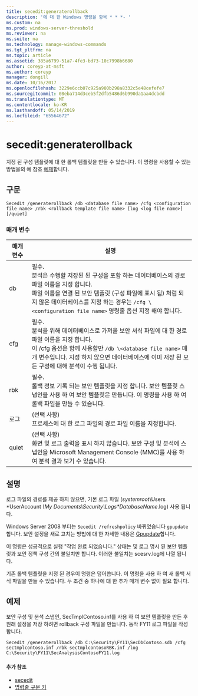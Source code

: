 ```yaml
---
title: secedit:generaterollback
description: '에 대 한 Windows 명령을 항목 * * *- '
ms.custom: na
ms.prod: windows-server-threshold
ms.reviewer: na
ms.suite: na
ms.technology: manage-windows-commands
ms.tgt_pltfrm: na
ms.topic: article
ms.assetid: 385a6799-51a7-4fe3-bd73-10c7998b6680
author: coreyp-at-msft
ms.author: coreyp
manager: dongill
ms.date: 10/16/2017
ms.openlocfilehash: 3229e6ccb07c925a900b298a8332c5e48cefefe7
ms.sourcegitcommit: 08eba714d3ceb5f2dfb5486d6b990da1aa4dcbdd
ms.translationtype: MT
ms.contentlocale: ko-KR
ms.lasthandoff: 05/14/2019
ms.locfileid: "65564672"
---
```

# <a name="seceditgeneraterollback"></a>secedit:generaterollback



지정 된 구성 템플릿에 대 한 롤백 템플릿을 만들 수 있습니다. 이 명령을 사용할 수 있는 방법을의 예 참조 [예제](#BKMK_Examples)합니다.

## <a name="syntax"></a>구문

```
Secedit /generaterollback /db <database file name> /cfg <configuration file name> /rbk <rollback template file name> [log <log file name>] [/quiet]
```

### <a name="parameters"></a>매개 변수

|매개 변수|설명|
|---------|-----------|
|db|필수.</br>분석은 수행할 저장된 된 구성을 포함 하는 데이터베이스의 경로 파일 이름을 지정 합니다.</br>파일 이름을 연결 된 보안 템플릿 (구성 파일에 표시 됨) 처럼 되지 않은 데이터베이스를 지정 하는 경우는 `/cfg \<configuration file name>` 명령줄 옵션 지정 해야 합니다.|
|cfg|필수.</br>분석을 위해 데이터베이스로 가져올 보안 서식 파일에 대 한 경로 파일 이름을 지정 합니다.</br>이 /cfg 옵션은 함께 사용할만 `/db \<database file name>` 매개 변수입니다. 지정 하지 않으면 데이터베이스에 이미 저장 된 모든 구성에 대해 분석이 수행 됩니다.|
|rbk|필수.</br>롤백 정보 기록 되는 보안 템플릿을 지정 합니다. 보안 템플릿 스냅인을 사용 하 여 보안 템플릿은 만듭니다. 이 명령을 사용 하 여 롤백 파일을 만들 수 있습니다.|
|로그|(선택 사항)</br>프로세스에 대 한 로그 파일의 경로 파일 이름을 지정합니다.|
|quiet|(선택 사항)</br>화면 및 로그 출력을 표시 하지 않습니다. 보안 구성 및 분석에 스냅인을 Microsoft Management Console (MMC)를 사용 하 여 분석 결과 보기 수 있습니다.|

## <a name="remarks"></a>설명

로그 파일의 경로를 제공 하지 않으면, 기본 로그 파일 (*systemroot*\Users \*UserAccount *\My Documents\Security\Logs\*DatabaseName*.log) 사용 됩니다.

Windows Server 2008 부터는 `Secedit /refreshpolicy` 바뀌었습니다 `gpupdate`합니다. 보안 설정을 새로 고치는 방법에 대 한 자세한 내용은 [Gpupdate](gpupdate.md)합니다.

이 명령은 성공적으로 실행 "작업 완료 되었습니다." 상태는 및 로그 명시 된 보안 템플릿과 보안 정책 구성 간의 불일치만 합니다. 이러한 불일치는 scesrv.log에 나열 됩니다.

기존 롤백 템플릿을 지정 된 경우이 명령은 덮어씁니다. 이 명령을 사용 하 여 새 롤백 서식 파일을 만들 수 있습니다. 두 조건 중 하나에 대 한 추가 매개 변수 없이 필요 합니다.

## <a name="BKMK_Examples"></a>예제

보안 구성 및 분석 스냅인, SecTmplContoso.inf를 사용 하 여 보안 템플릿을 만든 후 원래 설정을 저장 하려면 rollback 구성 파일을 만듭니다. 동작 FY11 로그 파일을 작성 합니다.
```
Secedit /generaterollback /db C:\Security\FY11\SecDbContoso.sdb /cfg sectmplcontoso.inf /rbk sectmplcontosoRBK.inf /log C:\Security\FY11\SecAnalysisContosoFY11.log
```

#### <a name="additional-references"></a>추가 참조

-   [secedit](secedit.md)
-   [명령줄 구문 키](command-line-syntax-key.md)